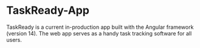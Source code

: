 # TaskReady-App
TaskReady is a current in-production app built with the Angular framework (version 14). The web app serves as a handy task tracking software for all users.
